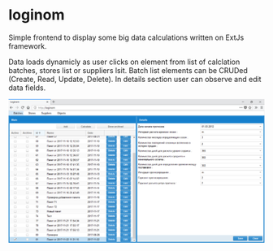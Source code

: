 # loginom

Simple frontend to display some big data calculations written on ExtJs framework. 

Data loads dynamicly as user clicks on element from list of calclation batches, stores list or suppliers lsit. 
Batch list elements can be CRUDed (Create, Read, Update, Delete). 
In details section user can observe and edit data fields. 

![alt text](https://github.com/Gaever/loginom/blob/master/screenshots/Active%20batch%20selected.png)
